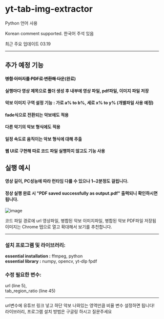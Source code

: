 # yt-tab-img-extractor

Python 언어 사용

Korean comment supported. 한국어 주석 있음

최근 주요 업데이트 03.19
***
## 추가 예정 기능

#### ~~병합 이미지를 PDF로 변환해 다운~~(완료)

#### 실행마다 영상 제목으로 폴더 생성 후 내부에 영상 파일, pdf파일, 이미지 파일 저장

#### 악보 이미지 구역 설정 기능 : 가로 a% to b%, 세로 x% to y% (개별파일 사용 예정) 

#### fade식으로 전환되는 악보에도 적용

#### 다른 악기의 악보 형식에도 적용

#### 일정 속도로 움직이는 악보 형식에 대해 추출  

#### 웹 UI로 구현해 따로 코드 파일 실행하지 않고도 기능 사용

## 실행 예시

#### 영상 길이, PC성능에 따라 런타임 다를 수 있으나 1~2분정도 걸립니다.
#### 정상 실행 완료 시 "PDF saved successfully as output.pdf" 출력되니 확인하시면 됩니다.
![image](https://github.com/user-attachments/assets/d35b6e3d-86f1-42da-a213-bf53639e8cd3)


코드 파일 경로에 url 영상파일, 병합된 악보 이미지파일, 병합된 악보 PDF파일 저장됨  
이미지는 Chrome 탭으로 열고 확대해서 보기를 추천합니다.
***
### 설치 프로그램 및 라이브러리:  

**essential installation :**
ffmpeg,
python  
**essential library :**
numpy,
opencv,
yt-dlp
fpdf

### 수정 필요한 변수:  
url (line 5),  
tab_region_ratio (line 45)

***

url변수에 유튜브 링크 넣고 하단 악보 나와있는 영역만큼 비율 변수 설정하면 됩니다!  
라이브러리, 프로그램 설치 방법은 구글링 하시고 질문주세요
